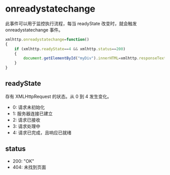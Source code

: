 # onreadystatechange

此事件可以用于监控执行流程，每当 readyState 改变时，就会触发 onreadystatechange 事件。

```javascript
xmlhttp.onreadystatechange=function()
{
    if (xmlhttp.readyState==4 && xmlhttp.status==200)
    {
        document.getElementById("myDiv").innerHTML=xmlhttp.responseText;
    }
}
```

## readyState

存有 XMLHttpRequest 的状态。从 0 到 4 发生变化。

* 0: 请求未初始化
* 1: 服务器连接已建立
* 2: 请求已接收
* 3: 请求处理中
* 4: 请求已完成，且响应已就绪

## status

* 200: "OK"
* 404: 未找到页面
